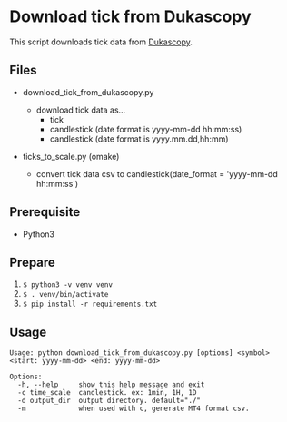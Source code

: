 # Download tick from Dukascopy
This script downloads tick data from [Dukascopy](https://www.dukascopy.com/swiss/english/home/).

## Files
* download_tick_from_dukascopy.py
    * download tick data as...
        * tick
        * candlestick (date format is yyyy-mm-dd hh:mm:ss)
        * candlestick (date format is yyyy.mm.dd,hh:mm)


* ticks_to_scale.py (omake)
    * convert tick data csv to candlestick(date_format = 'yyyy-mm-dd hh:mm:ss')


## Prerequisite
* Python3


## Prepare
1. `$ python3 -v venv venv`
1. `$ . venv/bin/activate`
1. `$ pip install -r requirements.txt`


## Usage
```
Usage: python download_tick_from_dukascopy.py [options] <symbol> <start: yyyy-mm-dd> <end: yyyy-mm-dd>

Options:
  -h, --help     show this help message and exit
  -c time_scale  candlestick. ex: 1min, 1H, 1D
  -d output_dir  output directory. default="./"
  -m             when used with c, generate MT4 format csv.
```
